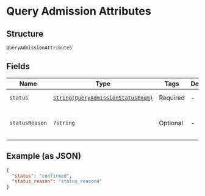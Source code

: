 
# Query Admission Attributes

## Structure

`QueryAdmissionAttributes`

## Fields

| Name | Type | Tags | Description | Getter | Setter |
|  --- | --- | --- | --- | --- | --- |
| `status` | [`string(QueryAdmissionStatusEnum)`](../../doc/models/query-admission-status-enum.md) | Required | - | getStatus(): string | setStatus(string status): void |
| `statusReason` | `?string` | Optional | - | getStatusReason(): ?string | setStatusReason(?string statusReason): void |

## Example (as JSON)

```json
{
  "status": "confirmed",
  "status_reason": "status_reason4"
}
```

